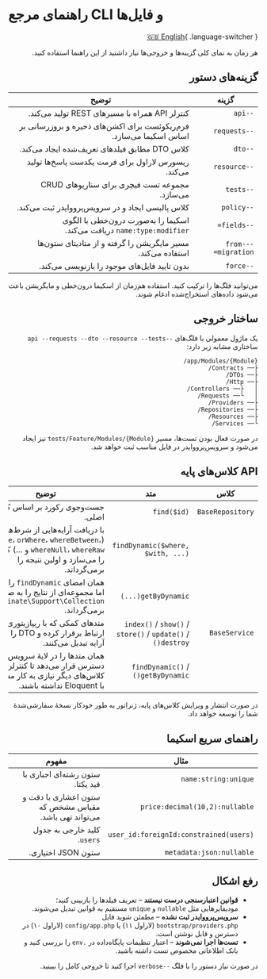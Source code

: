 # راهنمای مرجع CLI و فایل‌ها

<div dir="rtl" markdown="1">

[🇬🇧 English](../en/reference.md){ .language-switcher }


هر زمان به نمای کلی گزینه‌ها و خروجی‌ها نیاز داشتید از این راهنما استفاده کنید.

## گزینه‌های دستور

| گزینه | توضیح |
| --- | --- |
| `--api` | کنترلر API همراه با مسیرهای REST تولید می‌کند. |
| `--requests` | فرم‌ریکوئست برای اکشن‌های ذخیره و بروزرسانی بر اساس اسکیما می‌سازد. |
| `--dto` | کلاس DTO مطابق فیلدهای تعریف‌شده ایجاد می‌کند. |
| `--resource` | ریسورس لاراول برای فرمت یکدست پاسخ‌ها تولید می‌کند. |
| `--tests` | مجموعه تست فیچری برای سناریوهای CRUD می‌سازد. |
| `--policy` | کلاس پالیسی ایجاد و در سرویس‌پرووایدر ثبت می‌کند. |
| `--fields=` | اسکیما را به‌صورت درون‌خطی با الگوی `name:type:modifier` دریافت می‌کند. |
| `--from-migration=` | مسیر مایگریشن را گرفته و از متادیتای ستون‌ها استفاده می‌کند. |
| `--force` | بدون تایید فایل‌های موجود را بازنویسی می‌کند. |

می‌توانید فلگ‌ها را ترکیب کنید. استفاده هم‌زمان از اسکیما درون‌خطی و مایگریشن باعث می‌شود داده‌های استخراج‌شده ادغام شوند.

## ساختار خروجی

یک ماژول معمولی با فلگ‌های `--api --requests --dto --resource --tests` ساختاری مشابه زیر دارد:

```
app/Modules/{Module}/
├── Contracts/
├── DTOs/
├── Http/
│   ├── Controllers/
│   └── Requests/
├── Providers/
├── Repositories/
├── Resources/
└── Services/
```

در صورت فعال بودن تست‌ها، مسیر `tests/Feature/Modules/{Module}` نیز ایجاد می‌شود و سرویس‌پرووایدر در فایل مناسب ثبت خواهد شد.

## API کلاس‌های پایه

| کلاس | متد | توضیح |
| --- | --- | --- |
| `BaseRepository` | `find($id)` | جست‌وجوی رکورد بر اساس کلید اصلی. |
|  | `findDynamic($where, $with, ...)` | با دریافت آرایه‌هایی از شرط‌ها (`where`، `orWhere`، `whereBetween`، `whereNull`، `whereRaw` و …) کوئری را می‌سازد و اولین نتیجه را برمی‌گرداند. |
|  | `getByDynamic(...)` | همان امضای `findDynamic` را دارد اما مجموعه‌ای از نتایج را به صورت `Illuminate\Support\Collection` برمی‌گرداند. |
| `BaseService` | `index()` / `show()` / `store()` / `update()` / `destroy()` | متدهای کمکی که با ریپازیتوری ارتباط برقرار کرده و DTO را به آرایه تبدیل می‌کنند. |
|  | `findDynamic()` / `getByDynamic()` | همان متدها را در لایهٔ سرویس در دسترس قرار می‌دهد تا کنترلرها و کلاس‌های دیگر نیازی به کار مستقیم با Eloquent نداشته باشند. |

در صورت انتشار و ویرایش کلاس‌های پایه، ژنراتور به طور خودکار نسخهٔ سفارشی‌شدهٔ شما را توسعه خواهد داد.

## راهنمای سریع اسکیما

| مثال | مفهوم |
| --- | --- |
| `name:string:unique` | ستون رشته‌ای اجباری با قید یکتا. |
| `price:decimal(10,2):nullable` | ستون اعشاری با دقت و مقیاس مشخص که می‌تواند تهی باشد. |
| `user_id:foreignId:constrained(users)` | کلید خارجی به جدول `users`. |
| `metadata:json:nullable` | ستون JSON اختیاری. |

## رفع اشکال

- **قوانین اعتبارسنجی درست نیستند** – تعریف فیلدها را بازبینی کنید؛ مودیفایرهایی مثل `nullable` و `unique` مستقیم به قوانین تبدیل می‌شوند.
- **سرویس‌پرووایدر ثبت نشده** – مطمئن شوید فایل `bootstrap/providers.php` (لاراول ۱۱) یا `config/app.php` (لاراول ۱۰) در دسترس و قابل نوشتن است.
- **تست‌ها اجرا نمی‌شوند** – اعتبار تنظیمات پایگاه‌داده در `.env` را بررسی کنید و بانک اطلاعاتی مخصوص تست داشته باشید.

در صورت نیاز دستور را با فلگ `--verbose` اجرا کنید تا خروجی کامل را ببینید.

</div>
